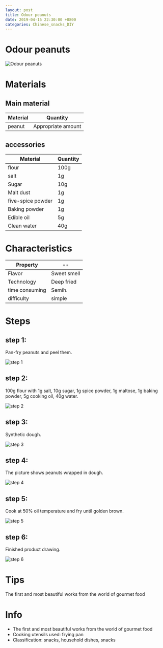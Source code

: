 ```yaml
---
layout: post
title: Odour peanuts
date: 2019-04-15 22:30:00 +0800
categories: Chinese_snacks_DIY
---
```


# Odour peanuts

![Odour peanuts]({{site.baseurl}}/img/398925/398925.jpg)

# Materials


## Main material

Material|Quantity
--|--
peanut|Appropriate amount

## accessories

Material|Quantity
--|--
flour|100g
salt|1g
Sugar|10g
Malt dust|1g
five-spice powder|1g
Baking powder|1g
Edible oil|5g
Clean water|40g

# Characteristics

Property|--
--|--
Flavor|Sweet smell
Technology|Deep fried
time consuming|Semih.
difficulty|simple

# Steps

## step 1:

Pan-fry peanuts and peel them.

![step 1]({{site.baseurl}}/img/398925/1.jpg)

## step 2:

100g flour with 1g salt, 10g sugar, 1g spice powder, 1g maltose, 1g baking powder, 5g cooking oil, 40g water.

![step 2]({{site.baseurl}}/img/398925/2.jpg)

## step 3:

Synthetic dough.

![step 3]({{site.baseurl}}/img/398925/3.jpg)

## step 4:

The picture shows peanuts wrapped in dough.

![step 4]({{site.baseurl}}/img/398925/4.jpg)

## step 5:

Cook at 50% oil temperature and fry until golden brown.

![step 5]({{site.baseurl}}/img/398925/5.jpg)

## step 6:

Finished product drawing.

![step 6]({{site.baseurl}}/img/398925/6.jpg)

# Tips

The first and most beautiful works from the world of gourmet food

# Info

- The first and most beautiful works from the world of gourmet food
- Cooking utensils used: frying pan
- Classification: snacks, household dishes, snacks